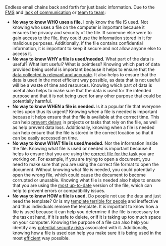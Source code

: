 Endless email chains back and forth for just basic information. 
Due to the [FMS](File%20Management%20System.md) and [lack of communication](Lack%20of%20Communication.md) or [team to team](Cross-Talking.md):
- **No way to know WHO uses a file.** I only know the file IS used. Not knowing who uses a file on the computer is important because it ensures the privacy and security of the file. If someone else were to gain access to the file, they could use the information stored in it for malicious purposes. Additionally, if the file contains confidential information, it is important to keep it secure and not allow anyone else to access it.
- **No way to know WHY a file is used/needed.** What part of the data is useful? What isnt useful? What is pointless? Knowing which part of data provided being useful is important because it helps to ensure that the [data collected is relevant and accurate](Efficiency.md). It also helps to ensure that the data is used in the most efficient way possible, as data that is not useful will be a waste of time and resources. Knowing which part of data is useful also helps to make sure that the data is used for the intended purpose and that it is not being used for any other purpose that could be potentially harmful.
- **No way to know WHEN a file is needed.** Is it a popular file that everyone relies upon thus its urgent? Knowing when a file is needed is important because it helps ensure that the file is available at the correct time. This can help [prevent delays](Efficiency.md) in projects or tasks that rely on the file, as well as help prevent data loss. Additionally, knowing when a file is needed can help ensure that the file is stored in the correct location so that it can be easily accessed on time.
- **No way to know WHAT file is used/needed.** Nor the information inside the file. Knowing what file is used or needed is important because it helps to ensure that you are using the [correct file for the task](Lack%20of%20Knowledge.md) you are working on. For example, if you are trying to open a document, you need to make sure that you are using the correct file format to open the document. Without knowing what file is needed, you could potentially open the wrong file, which could cause the document to become corrupted or unusable. Knowing what file is needed also helps to ensure that you are using the [most up-to-date](Severely%20out%20of%20Date.md) version of the file, which can help to prevent errors or compatibility issues.
- **No way to know HOW a file is used.** Do people not use the data and just need the template? Or is my [template terrible for people](Collaboration.md) and ineffective and thus individuals remove the template. It is important to know how a file is used because it can help you determine if the file is necessary for the task at hand, if it is safe to delete, or if it is taking up too much space on your computer. Knowing the purpose of a file can also help you identify any [potential security risks](Lack%20of%20IT%20Training.md) associated with it. Additionally, knowing how a file is used can help you make sure it is being used in the most [efficient](Efficiency.md) way possible. 


#### [](../Improvements/Efficiency%20Improvements.md#Email%20Chains%20Solutions%7CSolutions)
